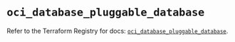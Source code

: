 # `oci_database_pluggable_database`

Refer to the Terraform Registry for docs: [`oci_database_pluggable_database`](https://registry.terraform.io/providers/hashicorp/oci/7.19.0/docs/resources/database_pluggable_database).
